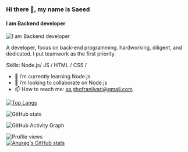 ### Hi there 👋, my name is Saeed
#### I am Backend developer
![I am Backend developer](https://arturssmirnovs.github.io/github-profile-readme-generator/images/banner.png)

A developer, focus on back-end programming.
hardworking, diligent, and dedicated. I put
teamwork as the first priority.

Skills: Node.js/ JS / HTML / CSS /

- 🌱 I’m currently learning Node.js 
- 👯 I’m looking to collaborate on Node.js 
- 📫 How to reach me: sa.ghofraniivari@gmail.com 


[![Top Langs](https://github-readme-stats.vercel.app/api/top-langs/?username=https://github.com/saeedghofrani)](https://github.com/anuraghazra/github-readme-stats)

![GitHub stats](https://github-readme-stats.vercel.app/api?username=https://github.com/saeedghofrani&show_icons=true)  

![GitHub Activity Graph](https://activity-graph.herokuapp.com/graph?username=https://github.com/saeedghofrani)  

![Profile views](https://gpvc.arturio.dev/https://github.com/saeedghofrani)  
[![Anurag's GitHub stats](https://github-readme-stats.vercel.app/api?username=anuraghazra)](https://github.com/anuraghazra/github-readme-stats)

